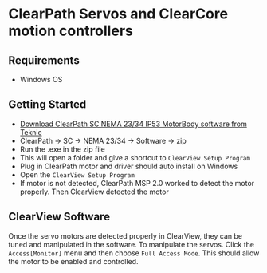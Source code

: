 # ClearPath Servos and ClearCore motion controllers

## Requirements
- Windows OS

## Getting Started
- [Download ClearPath SC NEMA 23/34 IP53 MotorBody software from Teknic](https://www.teknic.com/downloads/)
- ClearPath -> SC -> NEMA 23/34 -> Software -> zip
- Run the .exe in the zip file
- This will open a folder and give a shortcut to `ClearView Setup Program`
- Plug in ClearPath motor and driver should auto install on Windows
- Open the `ClearView Setup Program`
- If motor is not detected, ClearPath MSP 2.0 worked to detect the motor properly. Then ClearView detected the motor

## ClearView Software
Once the servo motors are detected properly in ClearView, they can be tuned and manipulated in the software. To manipulate
the servos. Click the `Access[Monitor]` menu and then choose `Full Access Mode`. This should allow the motor to be enabled
and controlled.
